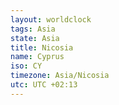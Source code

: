 ```yaml
---
layout: worldclock
tags: Asia
state: Asia
title: Nicosia
name: Cyprus
iso: CY
timezone: Asia/Nicosia
utc: UTC +02:13
---
```


